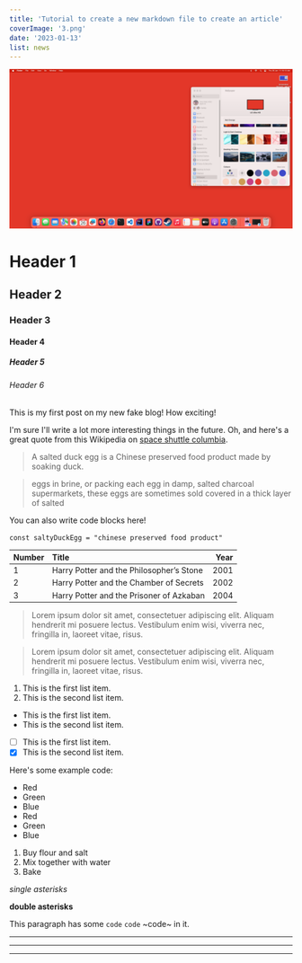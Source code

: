 ```yaml
---
title: 'Tutorial to create a new markdown file to create an article'
coverImage: '3.png'
date: '2023-01-13'
list: news
---
```


![Chinese Salty Egg](4.png)
# Header 1
## Header 2
### Header 3
#### Header 4
##### Header 5
###### Header 6

This is my first post on my new fake blog! How exciting!

I'm sure I'll write a lot more interesting things in the future.
Oh, and here's a great quote from this Wikipedia on
[space shuttle columbia](https://en.wikipedia.org/wiki/Space_Shuttle_Columbia_disaster).

> A salted duck egg is a Chinese preserved food product made by soaking duck.

> eggs in brine, or packing each egg in damp, salted charcoal
> supermarkets, these eggs are sometimes sold covered in a thick layer of salted

You can also write code blocks here!
```
const saltyDuckEgg = "chinese preserved food product"
```

| Number | Title                                    | Year |
| :----- | :--------------------------------------- | ---: |
| 1      | Harry Potter and the Philosopher’s Stone | 2001 |
| 2      | Harry Potter and the Chamber of Secrets  | 2002 |
| 3      | Harry Potter and the Prisoner of Azkaban | 2004 |

> Lorem ipsum dolor sit amet, consectetuer adipiscing elit. Aliquam hendrerit mi posuere lectus. Vestibulum enim wisi, viverra nec, fringilla in, laoreet vitae, risus.

> Lorem ipsum dolor sit amet, consectetuer adipiscing elit. Aliquam hendrerit mi posuere lectus. Vestibulum enim wisi, viverra nec, fringilla in, laoreet vitae, risus.

1. This is the first list item.
2. This is the second list item.

- This is the first list item.
- This is the second list item.

-[ ] This is the first list item.
-[x] This is the second list item.

Here's some example code:

- Red
- Green
- Blue
- Red
- Green
- Blue
1. Buy flour and salt
1. Mix together with water
1. Bake

*single asterisks*

**double asterisks**

This paragraph has some `code` ``code`` ~code~ in it.

---

---

---------------------------------------